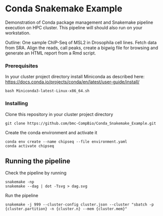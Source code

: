 # Conda Snakemake Example

Demonstration of Conda package management and Snakemake pipeline execution on HPC cluster.
This pipeline will should also run on your workstation.

Outline: One sample ChIP-Seq of MSL2 in Drosophila cell lines. Fetch data from SRA. Align the reads, call peaks, create a bigwig file for browsing and generate an HTML report from a Rmd script. 

### Prerequisites

In your cluster project directory install Miniconda as described here: https://docs.conda.io/projects/conda/en/latest/user-guide/install/

```
bash Miniconda3-latest-Linux-x86_64.sh
```

### Installing

Clone this repository in your cluster project directory

```
git clone https://github.com/bmc-CompBio/Conda_Snakemake_Example.git
```

Create the conda environment and activate it

```
conda env create --name chipseq --file environment.yaml
conda activate chipseq
```

## Running the pipeline

Check the pipeline by running
```
snakemake -np
snakemake --dag | dot -Tsvg > dag.svg
```

Run the pipeline

```
snakemake -j 999 --cluster-config cluster.json --cluster "sbatch -p {cluster.partition} -n {cluster.n} --mem {cluster.mem}"
```
